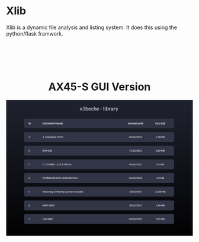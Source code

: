 # Xlib

Xlib is a dynamic file analysis and listing system. It does this using the python/flask framwork.

<p>&nbsp;</p>
<div align="center">  
   <br>
   <br>
   
  # AX45-S GUI Version
  <img src="https://raw.githubusercontent.com/x3beche/Xlib/main/static/documents/xlib.png" width="600" title="AX45-S GUI Version">
  
</div>
